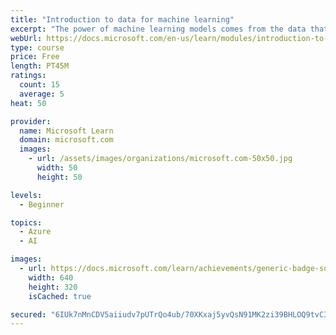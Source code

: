 ```yaml
---
title: "Introduction to data for machine learning"
excerpt: "The power of machine learning models comes from the data that is used to train them. Through content and exercises, we explore how to understand your data, how to encode it so that the computer can interpret it properly, how to clean it of errors, and tips that will help you create models that perform well."
webUrl: https://docs.microsoft.com/en-us/learn/modules/introduction-to-data-for-machine-learning/
type: course
price: Free
length: PT45M
ratings:
  count: 15
  average: 5
heat: 50

provider:
  name: Microsoft Learn
  domain: microsoft.com
  images:
    - url: /assets/images/organizations/microsoft.com-50x50.jpg
      width: 50
      height: 50

levels:
  - Beginner

topics:
  - Azure
  - AI

images:
  - url: https://docs.microsoft.com/learn/achievements/generic-badge-social.png
    width: 640
    height: 320
    isCached: true

secured: "6IUk7nMnCDV5aiiudv7pUTrQo4ub/70XKxaj5yvQsN91MK2zi39BHLOQ9tvC3Qn2dIx0J/hEmVgmGw3rUeQTzb1JXVJJNm62eqXMQpikvgZWbxCPJM5Gc5kL3F+HYeItr0Q4jlf5TGMj896mUeSxOccOAtIeRuiDq0iVshwpnyegyKvae7f1bvlt/B2fOqfvgBScbyXI5TNMm0fQy3RwzpAKTCLzo7hqEWM6OWMIWay9RjRtAVxmvuehVa2vDQBovOYzYC+xac9W5BEvd9tJ2sw/+N1PoUXpeNLeZn/prhXSacXs7Tqbl6ADgbWgriOnjFCFtL41BtPKmn2EZ0FBAeEgqY7EUAPAEcxHXEWcuOaDCzhMcaLCsl+6HzhjgC/sYQnDZ2fOgdwMkmRYlweBrL7pIY5he7HKczZtTHXP/g8=;5klaWtK1CVJWXoJ/csvWUA=="
---
```


